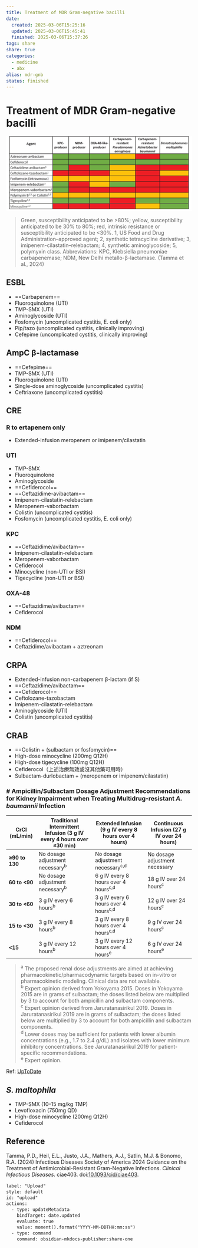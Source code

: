 ```yaml
---
title: Treatment of MDR Gram-negative bacilli
date:
  created: 2025-03-06T15:25:16
  updated: 2025-03-06T15:45:41
  finished: 2025-03-06T15:37:26
tags: share
share: true
categories:
  - medicine
  - abx
alias: mdr-gnb
status: finished
---
```

# Treatment of MDR Gram-negative bacilli  
  
![f3b5d87da5acf2c8d79ff55edb954115_MD5.jpeg](../assets/f3b5d87da5acf2c8d79ff55edb954115_MD5.jpeg)  
> Green, susceptibility anticipated to be >80%; yellow, susceptibility anticipated to be 30% to 80%; red, intrinsic resistance or susceptibility anticipated to be <30%. 1, US Food and Drug Administration–approved agent; 2, synthetic tetracycline derivative; 3, imipenem-cilastatin–relebactam; 4, synthetic aminoglycoside; 5, polymyxin class. Abbreviations: KPC, Klebsiella pneumoniae carbapenemase; NDM, New Delhi metallo-β-lactamase. (Tamma et al., 2024)  
  
<!-- more -->  
  
## ESBL  
- ==Carbapenem==  
- Fluoroquinolone (UTI)  
- TMP-SMX (UTI)  
- Aminoglycoside (UTI)  
- Fosfomycin (uncomplicated cystitis, E. coli only)  
- Pip/tazo (uncomplicated cystitis, clinically improving)  
- Cefepime (uncomplicated cystitis, clinically improving)  
  
## AmpC β-lactamase  
- ==Cefepime==  
- TMP-SMX (UTI)  
- Fluoroquinolone (UTI)  
- Single-dose aminoglycoside (uncomplicated cystitis)  
- Ceftriaxone (uncomplicated cystitis)  
  
## CRE  
### R to ertapenem only  
- Extended-infusion meropenem or imipenem/cilastatin  
### UTI  
- TMP-SMX  
- Fluoroquinolone  
- Aminoglycoside  
- ==Cefiderocol==  
- ==Ceftazidime-avibactam==  
- Imipenem-cilastatin-relebactam  
- Meropenem-vaborbactam  
- Colistin (uncomplicated cystitis)   
- Fosfomycin (uncomplicated cystitis, E. coli only)  
### KPC  
- ==Ceftazidime/avibactam==  
- Imipenem-cilastatin-relebactam  
- Meropenem-vaborbactam  
- Cefiderocol  
- Minocycline (non-UTI or BSI)  
- Tigecycline (non-UTI or BSI)  
### OXA-48  
- ==Ceftazidime/avibactam==  
- Cefiderocol  
### NDM  
- ==Cefiderocol==  
- Ceftazidime/avibactam + aztreonam  
  
## CRPA  
- Extended-infusion non-carbapenem β-lactam (if S)  
- ==Ceftazidime/avibactam==  
- ==Cefiderocol==  
- Ceftolozane-tazobactam  
- Imipenem-cilastatin-relebactam  
- Aminoglycoside (UTI)  
- Colistin (uncomplicated cystitis)  
  
## CRAB  
- ==Colistin + (sulbactam or fosfomycin)==  
- High-dose minocycline (200mg Q12H)  
- High-dose tigecycline (100mg Q12H)  
- Cefiderocol（上述治療無效或沒其他藥可用時）  
- Sulbactam-durlobactam + (meropenem or imipenem/cilastatin)  
  
### # Ampicillin/Sulbactam Dosage Adjustment Recommendations for Kidney Impairment when Treating Multidrug-resistant *A. baumannii* Infection  
  
| **CrCl (mL/min)** | **Traditional Intermittent Infusion** (3 g IV every 4 hours over ≤30 min) | **Extended Infusion** (9 g IV every 8 hours over 4 hours) | **Continuous Infusion** (27 g IV over 24 hours) |  
| ----------------- | ------------------------------------------------------------------------- | --------------------------------------------------------- | ----------------------------------------------- |  
| **≥90 to 130**    | No dosage adjustment necessary<sup>b</sup>                                | No dosage adjustment necessary<sup>c,d</sup>              | No dosage adjustment necessary                  |  
| **60 to <90**     | No dosage adjustment necessary<sup>b</sup>                                | 6 g IV every 8 hours over 4 hours<sup>c,d</sup>           | 18 g IV over 24 hours<sup>c</sup>               |  
| **30 to <60**     | 3 g IV every 6 hours<sup>b</sup>                                          | 3 g IV every 6 hours over 4 hours<sup>c,d</sup>           | 12 g IV over 24 hours<sup>c</sup>               |  
| **15 to <30**     | 3 g IV every 8 hours<sup>b</sup>                                          | 3 g IV every 8 hours over 4 hours<sup>c,d</sup>           | 9 g IV over 24 hours<sup>c</sup>                |  
| **<15**           | 3 g IV every 12 hours<sup>b</sup>                                         | 3 g IV every 12 hours over 4 hours<sup>e</sup>            | 6 g IV over 24 hours<sup>e</sup>                |  
> <sup>a</sup> The proposed renal dose adjustments are aimed at achieving pharmacokinetic/pharmacodynamic targets based on in-vitro or pharmacokinetic modeling. Clinical data are not available.    
> <sup>b</sup> Expert opinion derived from Yokoyama 2015. Doses in Yokoyama 2015 are in grams of sulbactam; the doses listed below are multiplied by 3 to account for both ampicillin and sulbactam components.    
> <sup>c</sup> Expert opinion derived from Jaruratanasirikul 2019. Doses in Jaruratanasirikul 2019 are in grams of sulbactam; the doses listed below are multiplied by 3 to account for both ampicillin and sulbactam components.    
> <sup>d</sup> Lower doses may be sufficient for patients with lower albumin concentrations (e.g., 1.7 to 2.4 g/dL) and isolates with lower minimum inhibitory concentrations. See Jaruratanasirikul 2019 for patient-specific recommendations.    
> <sup>e</sup> Expert opinion.  
  
Ref: [UpToDate](https://www.uptodate.com/contents/ampicillin-and-sulbactam-drug-information?sectionName=Kidney%20Impairment%20(Adult)&topicId=8745&search=ampicillin%2Fsulbactam&usage_type=panel&anchor=F50991106&source=panel_search_result&selectedTitle=1~82&showDrugLabel=true&kp_tab=drug_general&display_rank=1#F50991106)  
  
## *S. maltophila*  
- TMP-SMX (10–15 mg/kg TMP)  
- Levofloxacin (750mg QD)  
- High-dose minocycline (200mg Q12H)  
- Cefiderocol  
  
## Reference  
  
Tamma, P.D., Heil, E.L., Justo, J.A., Mathers, A.J., Satlin, M.J. & Bonomo, R.A. (2024) Infectious Diseases Society of America 2024 Guidance on the Treatment of Antimicrobial-Resistant Gram-Negative Infections. _Clinical Infectious Diseases_. ciae403. doi:[10.1093/cid/ciae403](https://doi.org/10.1093/cid/ciae403).  
  
   
```meta-bind-button  
label: "Upload"  
style: default  
id: "upload"  
actions:  
  - type: updateMetadata  
    bindTarget: date.updated  
    evaluate: true  
    value: moment().format("YYYY-MM-DDTHH:mm:ss")  
  - type: command  
    command: obsidian-mkdocs-publisher:share-one  
```